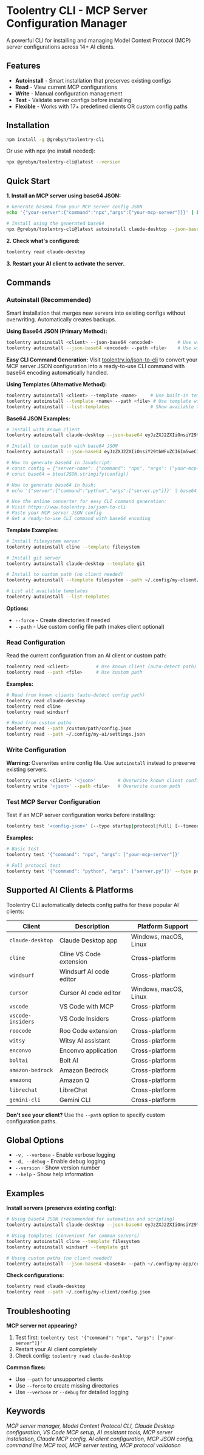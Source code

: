 # Toolentry CLI - MCP Server Configuration Manager

A powerful CLI for installing and managing Model Context Protocol (MCP) server configurations across 14+ AI clients.

## Features

- **Autoinstall** - Smart installation that preserves existing configs
- **Read** - View current MCP configurations 
- **Write** - Manual configuration management
- **Test** - Validate server configs before installing
- **Flexible** - Works with 17+ predefined clients OR custom config paths

## Installation

```bash
npm install -g @grebyn/toolentry-cli
```

Or use with npx (no install needed):
```bash
npx @grebyn/toolentry-cli@latest --version
```

## Quick Start

**1. Install an MCP server using base64 JSON:**
```bash
# Generate base64 from your MCP server config JSON
echo '{"your-server":{"command":"npx","args":["your-mcp-server"]}}' | base64

# Install using the generated base64
npx @grebyn/toolentry-cli@latest autoinstall claude-desktop --json-base64 <your-base64-here>
```

**2. Check what's configured:**
```bash
toolentry read claude-desktop
```

**3. Restart your AI client to activate the server.**

## Commands

### Autoinstall (Recommended)

Smart installation that merges new servers into existing configs without overwriting. Automatically creates backups.

**Using Base64 JSON (Primary Method):**
```bash
toolentry autoinstall <client> --json-base64 <encoded>         # Use with known client
toolentry autoinstall --json-base64 <encoded> --path <file>    # Use with custom path
```

**Easy CLI Command Generation:**
Visit [toolentry.io/json-to-cli](https://www.toolentry.io/json-to-cli) to convert your MCP server JSON configuration into a ready-to-use CLI command with base64 encoding automatically handled.

**Using Templates (Alternative Method):**
```bash
toolentry autoinstall <client> --template <name>     # Use built-in template
toolentry autoinstall --template <name> --path <file> # Use template with custom path
toolentry autoinstall --list-templates               # Show available templates
```

**Base64 JSON Examples:**
```bash
# Install with known client
toolentry autoinstall claude-desktop --json-base64 eyJzZXJ2ZXIiOnsiY29tbWFuZCI6Im5weCIsImFyZ3MiOlsieW91ci1tY3Atc2VydmVyIl19fQ==

# Install to custom path with base64 JSON
toolentry autoinstall --json-base64 eyJzZXJ2ZXIiOnsiY29tbWFuZCI6Im5weCIsImFyZ3MiOlsieW91ci1zZXJ2ZXIiXX19 --path ./config.json

# How to generate base64 in JavaScript:
# const config = {"server-name": {"command": "npx", "args": ["your-mcp-server"]}}
# const base64 = btoa(JSON.stringify(config))

# How to generate base64 in bash:
# echo '{"server":{"command":"python","args":["server.py"]}}' | base64

# Use the online converter for easy CLI command generation:
# Visit https://www.toolentry.io/json-to-cli
# Paste your MCP server JSON config
# Get a ready-to-use CLI command with base64 encoding
```

**Template Examples:**
```bash
# Install filesystem server
toolentry autoinstall cline --template filesystem

# Install git server
toolentry autoinstall claude-desktop --template git

# Install to custom path (no client needed)
toolentry autoinstall --template filesystem --path ~/.config/my-client/config.json

# List all available templates
toolentry autoinstall --list-templates
```

**Options:**
- `--force` - Create directories if needed
- `--path` - Use custom config file path (makes client optional)

### Read Configuration

Read the current configuration from an AI client or custom path:

```bash
toolentry read <client>          # Use known client (auto-detect path)
toolentry read --path <file>     # Use custom path
```

**Examples:**
```bash
# Read from known clients (auto-detect config path)
toolentry read claude-desktop
toolentry read cline
toolentry read windsurf

# Read from custom paths
toolentry read --path /custom/path/config.json
toolentry read --path ~/.config/my-ai/settings.json
```

### Write Configuration

**Warning:** Overwrites entire config file. Use `autoinstall` instead to preserve existing servers.

```bash
toolentry write <client> '<json>'        # Overwrite known client config
toolentry write '<json>' --path <file>   # Overwrite custom path
```

### Test MCP Server Configuration

Test if an MCP server configuration works before installing:

```bash
toolentry test '<config-json>' [--type startup|protocol|full] [--timeout ms]
```

**Examples:**
```bash
# Basic test
toolentry test '{"command": "npx", "args": ["your-mcp-server"]}'

# Full protocol test
toolentry test '{"command": "python", "args": ["server.py"]}' --type protocol
```

## Supported AI Clients & Platforms

Toolentry CLI automatically detects config paths for these popular AI clients:

| Client | Description | Platform Support |
|--------|-------------|------------------|
| `claude-desktop` | Claude Desktop app | Windows, macOS, Linux |
| `cline` | Cline VS Code extension | Cross-platform |
| `windsurf` | Windsurf AI code editor | Cross-platform |
| `cursor` | Cursor AI code editor | Windows, macOS, Linux |
| `vscode` | VS Code with MCP | Cross-platform |
| `vscode-insiders` | VS Code Insiders | Cross-platform |
| `roocode` | Roo Code extension | Cross-platform |
| `witsy` | Witsy AI assistant | Cross-platform |
| `enconvo` | Enconvo application | Cross-platform |
| `boltai` | Bolt AI | Cross-platform |
| `amazon-bedrock` | Amazon Bedrock | Cross-platform |
| `amazonq` | Amazon Q | Cross-platform |
| `librechat` | LibreChat | Cross-platform |
| `gemini-cli` | Gemini CLI | Cross-platform |

**Don't see your client?** Use the `--path` option to specify custom configuration paths.

## Global Options

- `-v, --verbose` - Enable verbose logging
- `-d, --debug` - Enable debug logging
- `--version` - Show version number
- `--help` - Show help information

## Examples

**Install servers (preserves existing config):**
```bash
# Using base64 JSON (recommended for automation and scripting)
toolentry autoinstall claude-desktop --json-base64 eyJzZXJ2ZXIiOnsiY29tbWFuZCI6Im5weCIsImFyZ3MiOlsieW91ci1zZXJ2ZXIiXX19

# Using templates (convenient for common servers)
toolentry autoinstall cline --template filesystem
toolentry autoinstall windsurf --template git

# Using custom paths (no client needed)
toolentry autoinstall --json-base64 <base64> --path ~/.config/my-app/config.json
```

**Check configurations:**
```bash
toolentry read claude-desktop
toolentry read --path ~/.config/my-client/config.json
```

## Troubleshooting

**MCP server not appearing?**
1. Test first: `toolentry test '{"command": "npx", "args": ["your-server"]}'`
2. Restart your AI client completely
3. Check config: `toolentry read claude-desktop`

**Common fixes:**
- Use `--path` for unsupported clients
- Use `--force` to create missing directories  
- Use `--verbose` or `--debug` for detailed logging

## Keywords

*MCP server manager, Model Context Protocol CLI, Claude Desktop configuration, VS Code MCP setup, AI assistant tools, MCP server installation, Claude MCP config, AI client configuration, MCP JSON config, command line MCP tool, MCP server testing, MCP protocol validation*